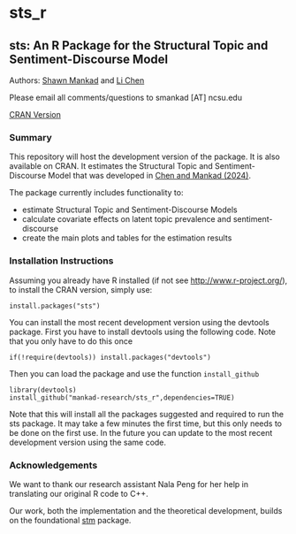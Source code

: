 # sts_r
## sts: An R Package for the Structural Topic and Sentiment-Discourse Model

Authors: [Shawn Mankad](http://mankad-research.github.io) and [Li Chen](https://business.cornell.edu/faculty-research/faculty/lc785/)

Please email all comments/questions to smankad [AT] ncsu.edu

[CRAN Version](https://CRAN.R-project.org/package=sts)

### Summary

This repository will host the development version of the package.  It is also available on CRAN. It estimates the Structural Topic and Sentiment-Discourse Model that was developed in [Chen and Mankad (2024)](https://pubsonline.informs.org/doi/10.1287/mnsc.2022.00261). 

The package currently includes functionality to:
* estimate Structural Topic and Sentiment-Discourse Models
* calculate covariate effects on latent topic prevalence and sentiment-discourse
* create the main plots and tables for the estimation results

### Installation Instructions
Assuming you already have R installed (if not see http://www.r-project.org/),
to install the CRAN version, simply use:
```
install.packages("sts")
```

You can install the most recent development version using the devtools package.  First you have 
to install devtools using the following code.  Note that you only have to do this once
```  
if(!require(devtools)) install.packages("devtools")
```   
Then you can load the package and use the function `install_github`

```
library(devtools)
install_github("mankad-research/sts_r",dependencies=TRUE)
```

Note that this will install all the packages suggested and required to run the sts package.  It may take a few minutes the first time, but this only needs to be done on the first use.  In the future you can update to the most recent development version using the same code. 

### Acknowledgements
We want to thank our research assistant Nala Peng for her help in translating our original R code to C++.

Our work, both the implementation and the theoretical development, builds on the foundational [stm](https://github.com/bstewart/stm) package.



